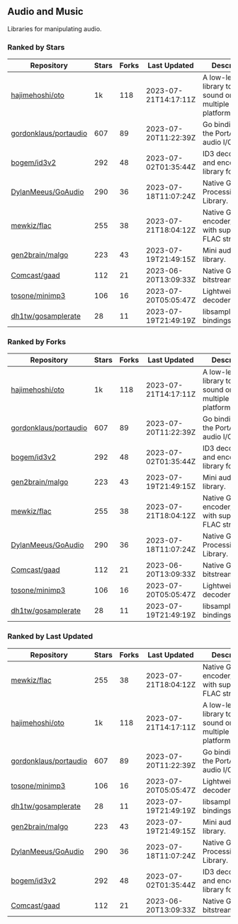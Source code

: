 ## Audio and Music

Libraries for manipulating audio.

### Ranked by Stars

| Repository | Stars | Forks | Last Updated | Description | 
|------------|-------|-------|--------------|-------------|
| [hajimehoshi/oto](https://github.com/hajimehoshi/oto) | 1k | 118 | 2023-07-21T14:17:11Z |  A low-level library to play sound on multiple platforms. |
| [gordonklaus/portaudio](https://github.com/gordonklaus/portaudio) | 607 | 89 | 2023-07-20T11:22:39Z |  Go bindings for the PortAudio audio I/O library. |
| [bogem/id3v2](https://github.com/bogem/id3v2) | 292 | 48 | 2023-07-02T01:35:44Z |  ID3 decoding and encoding library for Go. |
| [DylanMeeus/GoAudio](https://github.com/DylanMeeus/GoAudio) | 290 | 36 | 2023-07-18T11:07:24Z |  Native Go Audio Processing Library. |
| [mewkiz/flac](https://github.com/mewkiz/flac) | 255 | 38 | 2023-07-21T18:04:12Z |  Native Go FLAC encoder/decoder with support for FLAC streams. |
| [gen2brain/malgo](https://github.com/gen2brain/malgo) | 223 | 43 | 2023-07-19T21:49:15Z |  Mini audio library. |
| [Comcast/gaad](https://github.com/Comcast/gaad) | 112 | 21 | 2023-06-20T13:09:33Z |  Native Go AAC bitstream parser. |
| [tosone/minimp3](https://github.com/tosone/minimp3) | 106 | 16 | 2023-07-20T05:05:47Z |  Lightweight MP3 decoder library. |
| [dh1tw/gosamplerate](https://github.com/dh1tw/gosamplerate) | 28 | 11 | 2023-07-19T21:49:19Z |  libsamplerate bindings for go. |

### Ranked by Forks

| Repository | Stars | Forks | Last Updated | Description | 
|------------|-------|-------|--------------|-------------|
| [hajimehoshi/oto](https://github.com/hajimehoshi/oto) | 1k | 118 | 2023-07-21T14:17:11Z |  A low-level library to play sound on multiple platforms. |
| [gordonklaus/portaudio](https://github.com/gordonklaus/portaudio) | 607 | 89 | 2023-07-20T11:22:39Z |  Go bindings for the PortAudio audio I/O library. |
| [bogem/id3v2](https://github.com/bogem/id3v2) | 292 | 48 | 2023-07-02T01:35:44Z |  ID3 decoding and encoding library for Go. |
| [gen2brain/malgo](https://github.com/gen2brain/malgo) | 223 | 43 | 2023-07-19T21:49:15Z |  Mini audio library. |
| [mewkiz/flac](https://github.com/mewkiz/flac) | 255 | 38 | 2023-07-21T18:04:12Z |  Native Go FLAC encoder/decoder with support for FLAC streams. |
| [DylanMeeus/GoAudio](https://github.com/DylanMeeus/GoAudio) | 290 | 36 | 2023-07-18T11:07:24Z |  Native Go Audio Processing Library. |
| [Comcast/gaad](https://github.com/Comcast/gaad) | 112 | 21 | 2023-06-20T13:09:33Z |  Native Go AAC bitstream parser. |
| [tosone/minimp3](https://github.com/tosone/minimp3) | 106 | 16 | 2023-07-20T05:05:47Z |  Lightweight MP3 decoder library. |
| [dh1tw/gosamplerate](https://github.com/dh1tw/gosamplerate) | 28 | 11 | 2023-07-19T21:49:19Z |  libsamplerate bindings for go. |

### Ranked by Last Updated

| Repository | Stars | Forks | Last Updated | Description | 
|------------|-------|-------|--------------|-------------|
| [mewkiz/flac](https://github.com/mewkiz/flac) | 255 | 38 | 2023-07-21T18:04:12Z |  Native Go FLAC encoder/decoder with support for FLAC streams. |
| [hajimehoshi/oto](https://github.com/hajimehoshi/oto) | 1k | 118 | 2023-07-21T14:17:11Z |  A low-level library to play sound on multiple platforms. |
| [gordonklaus/portaudio](https://github.com/gordonklaus/portaudio) | 607 | 89 | 2023-07-20T11:22:39Z |  Go bindings for the PortAudio audio I/O library. |
| [tosone/minimp3](https://github.com/tosone/minimp3) | 106 | 16 | 2023-07-20T05:05:47Z |  Lightweight MP3 decoder library. |
| [dh1tw/gosamplerate](https://github.com/dh1tw/gosamplerate) | 28 | 11 | 2023-07-19T21:49:19Z |  libsamplerate bindings for go. |
| [gen2brain/malgo](https://github.com/gen2brain/malgo) | 223 | 43 | 2023-07-19T21:49:15Z |  Mini audio library. |
| [DylanMeeus/GoAudio](https://github.com/DylanMeeus/GoAudio) | 290 | 36 | 2023-07-18T11:07:24Z |  Native Go Audio Processing Library. |
| [bogem/id3v2](https://github.com/bogem/id3v2) | 292 | 48 | 2023-07-02T01:35:44Z |  ID3 decoding and encoding library for Go. |
| [Comcast/gaad](https://github.com/Comcast/gaad) | 112 | 21 | 2023-06-20T13:09:33Z |  Native Go AAC bitstream parser. |

